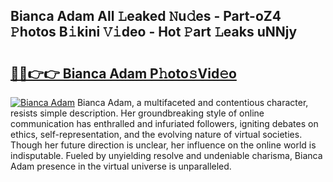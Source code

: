 ## Bianca Adam All 𝙻eaked 𝙽u𝚍es - Part-oZ4 𝙿hotos B𝚒kini 𝚅𝚒deo - Hot 𝙿art 𝙻eaks uNNjy

# <h2><a href="http://ld2zcgp.urlbe.top/?page=Bianca+Adam">🔗🔗👉👉 Bianca Adam P𝚑oto𝚜Vid𝚎o</a></h2>

[![Bianca Adam](https://i.imgur.com/eBuTRDB.gif)](http://ld2zcgp.urlbe.top/?page=Bianca+Adam)
Bianca Adam, a multifaceted and contentious character, resists simple description. Her groundbreaking style of online communication has enthralled and infuriated followers, igniting debates on ethics, self-representation, and the evolving nature of virtual societies. Though her future direction is unclear, her influence on the online world is indisputable. Fueled by unyielding resolve and undeniable charisma, Bianca Adam presence in the virtual universe is unparalleled.
